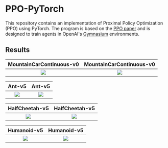 # PPO-PyTorch

This repository contains an implementation of Proximal Policy Optimization (PPO) using PyTorch. The program is based on the [PPO paper](https://arxiv.org/abs/1707.06347) and is designed to train agents in OpenAI's [Gymnasium](https://gymnasium.farama.org/) environments.

## Results


| MountainCarContinuous-v0  | MountainCarContinuous-v0 |
| :-------------------------:|:-------------------------: |
| ![](https://github.com/glace158/PPO/tree/main/images/MountainCarContinuous_result.gif) |  ![](https://github.com/glace158/PPO/tree/main/images/PPO_MountainCarContinuous-v0_fig_0.png) |


| Ant-v5  | Ant-v5 |
| :-------------------------:|:-------------------------: |
| ![](https://github.com/glace158/PPO/tree/main/images/ant_result.gif) |  ![](https://github.com/glace158/PPO/tree/main/images/PPO_Ant-v5_fig_0.png) |


| HalfCheetah-v5 | HalfCheetah-v5 |
| :-------------------------:|:-------------------------: |
| ![](https://github.com/glace158/PPO/tree/main/images/HalfCheetah_result.gif) |  ![](https://github.com/glace158/PPO/tree/main/images/PPO_HalfCheetah-v5_fig_0.png) |


| Humanoid-v5  | Humanoid-v5 |
| :-------------------------:|:-------------------------: |
| ![](https://github.com/glace158/PPO/tree/main/images/MountainCarContinuous_result.gif) |  ![](https://github.com/glace158/PPO/tree/main/images/PPO_Humanoid-v5_fig_0.png) |
